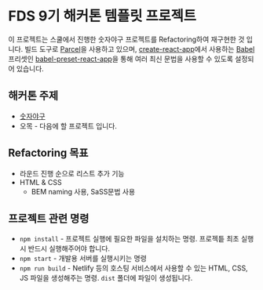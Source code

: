 # FDS 9기 해커톤 템플릿 프로젝트

이 프로젝트는 스쿨에서 진행한 숫자야구 프로젝트를 Refactoring하여 재구현한 것 입니다. 빌드 도구로 [Parcel](https://parceljs.org/)을 사용하고 있으며, [create-react-app](https://github.com/facebook/create-react-app)에서 사용하는 [Babel](http://babeljs.io/) 프리셋인 [babel-preset-react-app](https://github.com/facebook/create-react-app/tree/master/packages/babel-preset-react-app)을 통해 여러 최신 문법을 사용할 수 있도록 설정되어 있습니다.

## 해커톤 주제

- [숫자야구](./docs/number-baseball.md)
- 오목 - 다음에 할 프로젝트 입니다.

## Refactoring 목표
- 라운드 진행 순으로 리스트 추가 기능
- HTML & CSS 
  - BEM naming 사용, SaSS문법 사용

## 프로젝트 관련 명령

- `npm install` - 프로젝트 실행에 필요한 파일을 설치하는 명령. 프로젝틑 최초 실행 시 반드시 실행해주어야 합니다.
- `npm start` - 개발용 서버를 실행시키는 명령
- `npm run build` - Netlify 등의 호스팅 서비스에서 사용할 수 있는 HTML, CSS, JS 파일을 생성해주는 명령. `dist` 폴더에 파일이 생성됩니다.

